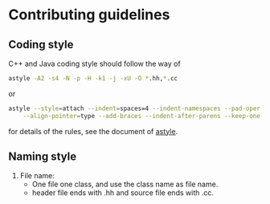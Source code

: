 # Contributing guidelines

## Coding style

C++ and Java coding style should follow the way of  

```bash
astyle -A2 -s4 -N -p -H -k1 -j -xU -O *.hh,*.cc
```

or  

```bash
astyle --style=attach --indent=spaces=4 --indent-namespaces --pad-oper --pad-header \
    --align-pointer=type --add-braces --indent-after-parens --keep-one-line-blocks *.hh,*.cc
```

for details of the rules, see the document of [astyle](http://astyle.sourceforge.net/astyle.html).

## Naming style

1. File name:
   * One file one class, and use the class name as file name.
   * header file ends with .hh and source file ends with .cc.
